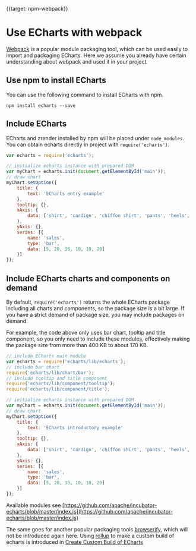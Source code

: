 
{{target: npm-webpack}}

# Use ECharts with webpack

[Webpack](https://webpack.js.org//) is a popular module packaging tool, which can be used easily to import and packaging ECharts. Here we assume you already have certain understanding about webpack and used it in your project.

## Use npm to install ECharts

You can use the following command to install ECharts with npm.

```shell
npm install echarts --save
```

## Include ECharts

ECharts and zrender installed by npm will be placed under `node_modules`. You can obtain echarts directly in project with `require('echarts')`.

```js
var echarts = require('echarts');

// initialize echarts instance with prepared DOM
var myChart = echarts.init(document.getElementById('main'));
// draw chart
myChart.setOption({
    title: {
        text: 'ECharts entry example'
    },
    tooltip: {},
    xAxis: {
        data: ['shirt', 'cardign', 'chiffon shirt', 'pants', 'heels', 'socks']
    },
    yAxis: {},
    series: [{
        name: 'sales',
        type: 'bar',
        data: [5, 20, 36, 10, 10, 20]
    }]
});
```

## Include ECharts charts and components on demand

By default, `require('echarts')` returns the whole ECharts package including all charts and components, so the package size is a bit large. If you have a strict demand of package size, you may include packages on demand.

For example, the code above only uses bar chart, tooltip and title component, so you only need to include these modules, effectively making the package size from more than 400 KB to about 170 KB.

```js
// include ECharts main module
var echarts = require('echarts/lib/echarts');
// include bar chart
require('echarts/lib/chart/bar');
// include tooltip and title component
require('echarts/lib/component/tooltip');
require('echarts/lib/component/title');

// initialize echarts instance with prepared DOM
var myChart = echarts.init(document.getElementById('main'));
// draw chart
myChart.setOption({
    title: {
        text: 'ECharts introductory example'
    },
    tooltip: {},
    xAxis: {
        data: ['shirt', 'cardign', 'chiffon shirt', 'pants', 'heels', 'socks']
    },
    yAxis: {},
    series: [{
        name: 'sales',
        type: 'bar',
        data: [5, 20, 36, 10, 10, 20]
    }]
});
```

Available modules see [https://github.com/apache/incubator-echarts/blob/master/index.js](https://github.com/apache/incubator-echarts/blob/master/index.js)

The same goes for another popular packaging tools [browserify](http://browserify.org/), which will not be introduced again here. Using [rollup](https://rollupjs.org/) to make a custom build of echarts is introduced in [Create Custom Build of ECharts](http://echarts.baidu.com/tutorial.html#Create%20Custom%20Build%20of%20ECharts)
